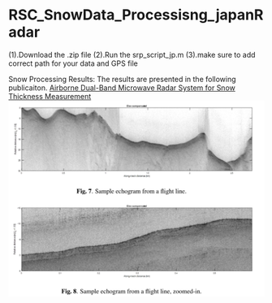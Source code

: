 # RSC_SnowData_Processisng_japanRadar
(1).Download the .zip file
(2).Run the srp_script_jp.m
(3).make sure to add correct path for your data and GPS file

Snow Processing Results:
The results are presented in the following publicaiton.
[Airborne Dual-Band Microwave Radar System for Snow Thickness Measurement](https://ieeexplore.ieee.org/stamp/stamp.jsp?tp=&arnumber=9323958)
![alt text](https://github.com/Mrahman17/RSC_SnowData_Processisng_japanRadar/blob/master/Capture.PNG)
